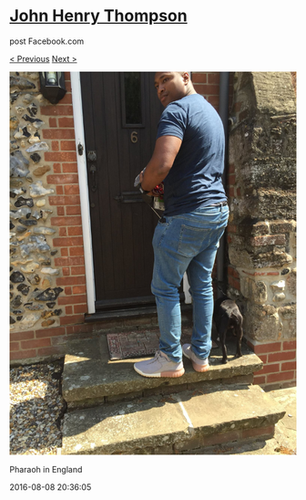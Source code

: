 # [John Henry Thompson](../README.md)
post Facebook.com

[< Previous](2016-08-08-6.md) [Next >](2016-08-08-8.md)

[![](../media/2016-08-08/Pharaoh-in-England-6.jpg)](../README.md)

Pharaoh in England

2016-08-08 20:36:05